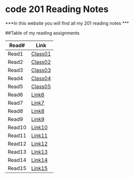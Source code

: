 # code 201 Reading Notes

***In this website you will find all my 201 reading notes ***

##Table of my reading assignments

Read#   |  Link
-----------|-----------
Read1      | [Class01](https://aseelsamer.github.io/reading-notess/class01)
Read2      | [Class02](https://aseelsamer.github.io/reading-notess/class02)
Read3      | [Class03](https://aseelsamer.github.io/reading-notess/class03)
Read4      | [Class04](https://aseelsamer.github.io/reading-notess/class04)
Read5      | [Class05](https://aseelsamer.github.io/reading-notess/class05)
Read6      | [Link6]()
Read7      | [Link7]()
Read8      | [Link8]()
Read9      | [Link9]()
Read10     | [Link10]()
Read11     | [Link11]()
Read12     | [Link12]()
Read13     | [Link13]()
Read14     | [Link14]()
Read15     | [Link15]()